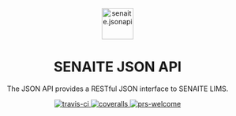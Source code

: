 <div align="center">

  <a href="https://github.com/senaite/senaite.jsonapi">
    <div>
      <img src="static/logo.png" alt="senaite.jsonapi" height="64" />
    </div>
  </a>
  <h1>SENAITE JSON API</h1>

  <p>The JSON API provides a RESTful JSON interface to SENAITE LIMS.</p>

  <div>
    <a href="https://travis-ci.org/senaite/senaite.api">
      <img src="https://img.shields.io/travis/senaite/senaite.jsonapi.svg?style=flat-square" alt="travis-ci" />
    </a>
    <a href="https://coveralls.io/github/senaite/senaite.jsonapi">
      <img src="https://img.shields.io/coveralls/senaite/senaite.jsonapi/master.svg" alt="coveralls" />
    </a>
    <a href="#">
      <img src="https://img.shields.io/badge/PRs-welcome-brightgreen.svg?style=flat-square" alt="prs-welcome" />
    </a>
  </div>
</div>
